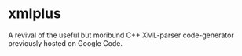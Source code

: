 # xmlplus
A revival of the useful but moribund C++ XML-parser code-generator previously hosted on Google Code.
